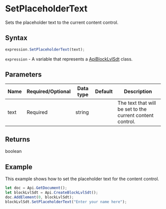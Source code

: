 # SetPlaceholderText

Sets the placeholder text to the current content control.

## Syntax

```javascript
expression.SetPlaceholderText(text);
```

`expression` - A variable that represents a [ApiBlockLvlSdt](../ApiBlockLvlSdt.md) class.

## Parameters

| **Name** | **Required/Optional** | **Data type** | **Default** | **Description** |
| ------------- | ------------- | ------------- | ------------- | ------------- |
| text | Required | string |  | The text that will be set to the current content control. |

## Returns

boolean

## Example

This example shows how to set the placeholder text for the content control.

```javascript editor-
let doc = Api.GetDocument();
let blockLvlSdt = Api.CreateBlockLvlSdt();
doc.AddElement(0, blockLvlSdt);
blockLvlSdt.SetPlaceholderText("Enter your name here");
```
